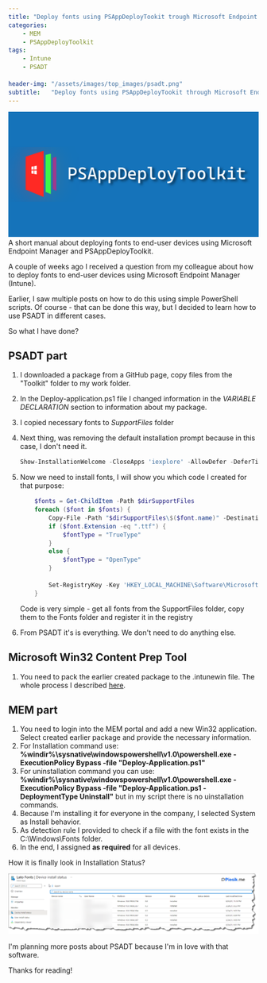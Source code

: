 ```yaml
---
title: "Deploy fonts using PSAppDeployTookit trough Microsoft Endpoint Manager"
categories:
    - MEM
    - PSAppDeployToolkit
tags:
    - Intune
    - PSADT

header-img: "/assets/images/top_images/psadt.png"
subtitle:   "Deploy fonts using PSAppDeployTookit through Microsoft Endpoint Manager"
---
```


![Deploy fonts using PSAppDeployTookit through Microsoft Endpoint Manager](/assets/images/top_images/psadt.png)A short manual about deploying fonts to end-user devices using Microsoft Endpoint Manager and PSAppDeployToolkit.

A couple of weeks ago I received a question from my colleague about how to deploy fonts to end-user devices using Microsoft Endpoint Manager (Intune).

Earlier, I saw multiple posts on how to do this using simple PowerShell scripts. Of course - that can be done this way, but I decided to learn how to use PSADT in different cases.

So what I have done?

## PSADT part

1) I downloaded a package from a GitHub page, copy files from the "Toolkit" folder to my work folder.
2) In the Deploy-application.ps1 file I changed information in the *VARIABLE DECLARATION* section to information about my package.
3) I copied necessary fonts to *SupportFiles* folder
4) Next thing, was removing the default installation prompt because in this case, I don't need it.

   ```powershell
   Show-InstallationWelcome -CloseApps 'iexplore' -AllowDefer -DeferTimes 3 -CheckDiskSpace -PersistPrompt
   ```

5) Now we need to install fonts, I will show you which code I created for that purpose:

    ```powershell
        $fonts = Get-ChildItem -Path $dirSupportFiles
        foreach ($font in $fonts) {
            Copy-File -Path "$dirSupportFiles\$($font.name)" -Destination "$envWindir\Fonts\$($font.name)"
            if ($font.Extension -eq ".ttf") {
                $fontType = "TrueType"
            }
            else {
                $fontType = "OpenType"
            }

            Set-RegistryKey -Key 'HKEY_LOCAL_MACHINE\Software\Microsoft\Windows NT\CurrentVersion\Fonts' -Name "$($font.baseName) $($fontType)" -Value $font.name -Type String
        }
    ```

    Code is very simple - get all fonts from the SupportFiles folder, copy them to the Fonts folder and register it in the registry
6) From PSADT it's is everything. We don't need to do anything else.

## Microsoft Win32 Content Prep Tool

1) You need to pack the earlier created package to the .intunewin file. The whole process I described [here](https://www.piesik.me/2019/09/06/Azure-Information-Protection-as-Win32App/#).

## MEM part

1) You need to login into the MEM portal and add a new Win32 application. Select created earlier package and provide the necessary information.
2) For Installation command use: **%windir%\sysnative\windowspowershell\v1.0\powershell.exe -ExecutionPolicy Bypass -file "Deploy-Application.ps1"**
3) For uninstallation command you can use: **%windir%\sysnative\windowspowershell\v1.0\powershell.exe -ExecutionPolicy Bypass -file "Deploy-Application.ps1 -DeploymentType Uninstall"** but in my script there is no uinstallation commands.
4) Because I'm installing it for everyone in the company, I selected System as Install behavior.
5) As detection rule I provided to check if a file with the font exists in the C:\Windows\Fonts folder.
6) In the end, I assigned **as required** for all devices.

How it is finally look in Installation Status?

![Deploy fonts using PSAppDeployTookit through Microsoft Endpoint Manager](/assets/images/posts/2021/DeployingFontsUsingPSADT/01.png)

I'm planning more posts about PSADT because I'm in love with that software.

Thanks for reading!
